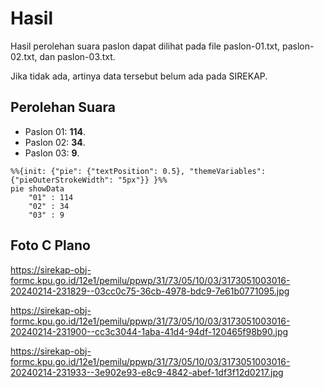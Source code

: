 # Hasil

Hasil perolehan suara paslon dapat dilihat pada file paslon-01.txt, paslon-02.txt, dan paslon-03.txt.

Jika tidak ada, artinya data tersebut belum ada pada SIREKAP.

## Perolehan Suara

 * Paslon 01: **114**.
 * Paslon 02: **34**.
 * Paslon 03: **9**.

```mermaid
%%{init: {"pie": {"textPosition": 0.5}, "themeVariables": {"pieOuterStrokeWidth": "5px"}} }%%
pie showData
    "01" : 114
    "02" : 34
    "03" : 9
```
## Foto C Plano

https://sirekap-obj-formc.kpu.go.id/12e1/pemilu/ppwp/31/73/05/10/03/3173051003016-20240214-231829--03cc0c75-36cb-4978-bdc9-7e61b0771095.jpg

https://sirekap-obj-formc.kpu.go.id/12e1/pemilu/ppwp/31/73/05/10/03/3173051003016-20240214-231900--cc3c3044-1aba-41d4-94df-120465f98b90.jpg

https://sirekap-obj-formc.kpu.go.id/12e1/pemilu/ppwp/31/73/05/10/03/3173051003016-20240214-231933--3e902e93-e8c9-4842-abef-1df3f12d0217.jpg
